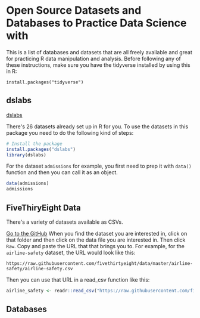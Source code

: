 # Open Source Datasets and Databases to Practice Data Science with

This is a list of databases and datasets that are all freely available and great for practicing R data manipulation and analysis. 
Before following any of these instructions, make sure you have the tidyverse installed by using this in R: 
```
install.packages("tidyverse")
```

## dslabs

[dslabs](https://cran.r-project.org/web/packages/dslabs/index.html)

There's 26 datasets already set up in R for you. 
To use the datasets in this package you need to do the following kind of steps: 
```r
# Install the package
install.packages("dslabs") 
library(dslabs)
```

For the dataset `admissions` for example, you first need to prep it with `data()` function and then you can call it as an object. 
```r
data(admissions)
admissions
```

## FiveThiryEight Data 

There's a variety of datasets available as CSVs. 

[Go to the GitHub](https://github.com/fivethirtyeight/data) 
When you find the dataset you are interested in, click on that folder and then click on the data file you are interested in. 
Then click `Raw`. 
Copy and paste the URL that that brings you to. 
For example, for the `airline-safety` dataset, the URL would look like this: 
```
https://raw.githubusercontent.com/fivethirtyeight/data/master/airline-safety/airline-safety.csv
```
Then you can use that URL in a read_csv function like this: 
```r
airline_safety <- readr::read_csv("https://raw.githubusercontent.com/fivethirtyeight/data/master/airline-safety/airline-safety.csv")
```

## Databases 



